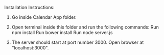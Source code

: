 

Installation Instructions:

1) Go inside Calendar App folder.

2) Open terminal inside this folder and run the following commands:
  Run npm install
  Run bower install
  Run node server.js

3) The server should start at port number 3000.
Open browser at "localhost:3000".
